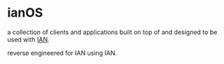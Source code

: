 # ianOS

a collection of clients and applications built on top of and designed to be used with [IAN](https://cyphae.com/).

reverse engineered for IAN using IAN.

